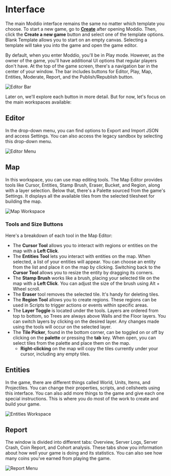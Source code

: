 # Interface

The main Moddio interface remains the same no matter which template you choose. To start a new game, go to [**Create**](https://www.modd.io/create/) after opening Moddio. Then, click the **Create a new game** button and select one of the template options. Blank Template allows you to start on an empty canvas. Selecting a template will take you into the game and open the game editor.

By default, when you enter Moddio, you'll be in Play mode. However, as the owner of the game, you'll have additional UI options that regular players don't have. At the top of the game screen, there's a navigation bar in the center of your window. The bar includes buttons for Editor, Play, Map, Entities, Moderate, Report, and the Publish/Republish button.

![Editor Bar](../img/overview/editor-bar.png)

Later on, we'll explore each button in more detail. But for now, let's focus on the main workspaces available:

## Editor

In the drop-down menu, you can find options to Export and Import JSON and access Settings. You can also access the legacy sandbox by selecting this drop-down menu.

![Editor Menu](../img/overview/editor-menu.png)

## Map

In this workspace, you can use map editing tools. The Map Editor provides tools like Cursor, Entities, Stamp Brush, Eraser, Bucket, and Region, along with a layer selection. Below that, there's a Palette sourced from the game's Settings. It displays all the available tiles from the selected tilesheet for building the map.

![Map Workspace](../img/overview/map-editor-tools.png)
    
### Tools and Size Buttons

Here's a breakdown of each tool in the Map Editor:

* The **Cursor Tool** allows you to interact with regions or entities on the map with a **Left Click**.
* The **Entities Tool** lets you interact with entities on the map. When selected, a list of your entities will appear. You can choose an entity from the list and place it on the map by clicking. Switching back to the **Cursor Tool** allows you to resize the entity by dragging its corners.
* The **Stamp Brush** works like a brush, placing your selected tile on the map with a **Left Click**. You can adjust the size of the brush using Alt + Wheel scroll.
* The **Eraser** tool removes the selected tile. It's handy for deleting tiles.
* The **Region Tool** allows you to create regions. These regions can be used in Scripts to trigger actions or events within specific areas.
* The **Layer Toggle** is located under the tools. Layers are ordered from top to bottom, so Trees are always above Walls and the Floor layers. You can switch layers by clicking on the desired layer. Any changes made using the tools will occur on the selected layer.
* The **Tile Picker**, found in the bottom corner, can be toggled on or off by clicking on the **palette** or pressing the **tab** key. When open, you can select tiles from the palette and place them on the map.
  * **Right-clicking** on the map will copy the tiles currently under your cursor, including any empty tiles.

## Entities

In the game, there are different things called World, Units, Items, and Projectiles. You can change their properties, scripts, and cellsheets using this interface. You can also add more things to the game and give each one special instructions. This is where you do most of the work to create and build your game.

![Entities Workspace](../img/overview/entities-scripts.png)

## Report

The window is divided into different tabs: Overview, Server Logs, Server Crash, Coin Report, and Cohort analysis. These tabs show you information about how well your game is doing and its statistics. You can also see how many coins you've earned from playing the game.

![Report Menu](../img/overview/report-workspace.png)

